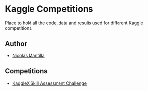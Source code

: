 # Kaggle Competitions
Place to hold all the code, data and results used for different Kaggle competitions.

## Author
- [Nicolas Mantilla](https://www.kaggle.com/nicolasm63)

## Competitions
- [KaggleX Skill Assessment Challenge](https://www.kaggle.com/competitions/kagglex-cohort4)

